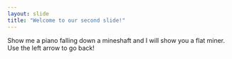 ```yaml
---
layout: slide
title: "Welcome to our second slide!"
---
```

Show me a piano falling down a mineshaft and I will show you a flat miner.
Use the left arrow to go back!
